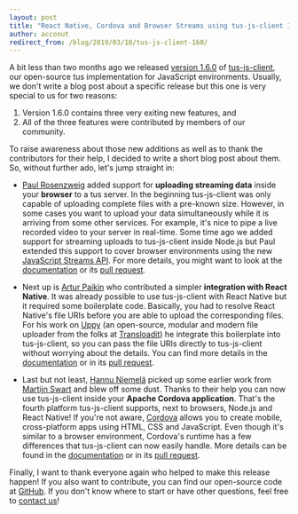 ```yaml
---
layout: post
title: "React Native, Cordova and Browser Streams using tus-js-client 1.6"
author: acconut
redirect_from: /blog/2019/03/10/tus-js-client-160/
---
```


A bit less than two months ago we released [version 1.6.0](https://github.com/tus/tus-js-client/releases/tag/v1.6.0) of [tus-js-client](https://github.com/tus/tus-js-client/), our open-source tus implementation for JavaScript environments. Usually, we don't write a blog post about a specific release but this one is very special to us for two reasons: 

1. Version 1.6.0 contains three very exiting new features, and
2. All of the three features were contributed by members of our community.

To raise awareness about those new additions as well as to thank the contributors for their help, I decided to write a short blog post about them. So, without further ado, let's jump straight in:

- [Paul Rosenzweig](https://github.com/paulrosenzweig) added support for **uploading streaming data** inside your **browser** to a tus server. In the beginning tus-js-client was only capable of uploading complete files with a pre-known size. However, in some cases you want to upload your data simultaneously while it is arriving from some other services. For example, it's nice to pipe a live recorded video to your server in real-time. Some time ago we added support for streaming uploads to tus-js-client inside Node.js but Paul extended this support to cover browser environments using the new [JavaScript Streams API](https://developer.mozilla.org/en-US/docs/Web/API/Streams_API). For more details, you might want to look at the [documentation](https://github.com/tus/tus-js-client/tree/v1.6.0#new-tusuploadfile-options) or its [pull request](https://github.com/tus/tus-js-client/pull/126).

- Next up is [Artur Paikin](https://github.com/arturi) who contributed a simpler **integration with React Native**. It was already possible to use tus-js-client with React Native but it required some boilerplate code. Basically, you had to resolve React Native's file URIs before you are able to upload the corresponding files. For his work on [Uppy](https://uppy.io/) (an open-source, modular and modern file uploader from the folks at [Transloadit](https://transloadit.com)) he integrate this boilerplate into tus-js-client, so you can pass the file URIs directly to tus-js-client without worrying about the details. You can find more details in the [documentation](https://github.com/tus/tus-js-client/tree/v1.6.0#react-native-support) or in its [pull request](https://github.com/tus/tus-js-client/pull/132).

- Last but not least, [Hannu Niemelä](https://github.com/hannuniemela) picked up some earlier work from [Martijn Swart](https://github.com/naranjamecanica) and blew off some dust. Thanks to their help you can now use tus-js-client inside your **Apache Cordova application**. That's the fourth platform tus-js-client supports, next to browsers, Node.js and React Native! If you're not aware, [Cordova](https://cordova.apache.org/) allows you to create mobile, cross-platform apps using HTML, CSS and JavaScript. Even though it's similar to a browser environment, Cordova's runtime has a few differences that tus-js-client can now easily handle. More details can be found in the [documentation](https://github.com/tus/tus-js-client/tree/v1.6.0#new-tusuploadfile-options) or in its [pull request](https://github.com/tus/tus-js-client/pull/134).

Finally, I want to thank everyone again who helped to make this release happen! If you also want to contribute, you can find our open-source code at [GitHub](https://github.com/tus). If you don't know where to start or have other questions, feel free to [contact us](/about.html)!
